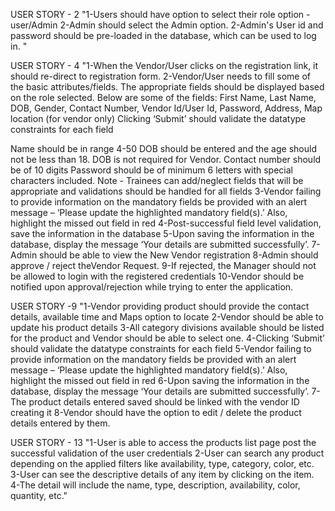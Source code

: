 USER STORY - 2
"1-Users should have option to select their role option - user/Admin
2-Admin should select the Admin option. 
2-Admin's User id and password should be pre-loaded in the database, which can be used to log in.
"

USER STORY - 4
"1-When the Vendor/User clicks on the registration link, it should re-direct to registration form.
2-Vendor/User needs to fill some of the basic attributes/fields.
The appropriate fields should be displayed based on the role selected.
Below are some of the fields:
 First Name, Last Name, DOB, Gender, Contact Number, Vendor Id/User Id, Password, Address, Map location (for vendor only)
Clicking ‘Submit’ should validate the datatype constraints for each field

Name should be in range 4-50
DOB should be entered and the age should not be less than 18. DOB is not required for Vendor.
Contact number should be of 10 digits
Password should be of minimum 6 letters with special characters included.
Note - Trainees can add/neglect fields that will be appropriate and validations should be handled for all fields
3-Vendor failing to provide information on the mandatory fields be provided with an alert message – ‘Please update the highlighted mandatory field(s).’ Also, highlight the missed out field in red
4-Post-successful field level validation, save the information in the database
5-Upon saving the information in the database, display the message ‘Your details are submitted successfully’.
7-Admin should be able to view the New Vendor registration
8-Admin should approve / reject theVendor Request.
9-If rejected, the Manager should not be allowed to login with the registered credentials
10-Vendor should be notified upon approval/rejection while trying to enter the application.


USER STORY -9
"1-Vendor providing product should provide the contact details, available time and Maps option to locate
2-Vendor should be able to update his product details
3-All category divisions available should be listed for the product and Vendor should be able to select one.
4-Clicking ‘Submit’ should validate the datatype constraints for each field
5-Vendor failing to provide information on the mandatory fields be provided with an alert message – ‘Please update the highlighted mandatory field(s).’ Also, highlight the missed out field in red
6-Upon saving the information in the database, display the message ‘Your details are submitted successfully’. 
7-The product details entered saved should be linked with the vendor ID creating it
8-Vendor should have the option to edit / delete the product details entered by them.

USER STORY - 13
"1-User is able to access the products list page post the successful validation of the user credentials
2-User can search any product depending on the applied filters like availability, type, category, color, etc.
3-User can see the descriptive details of any item by clicking on the item.
4-The detail will include the name, type, description, availability, color, quantity, etc."
